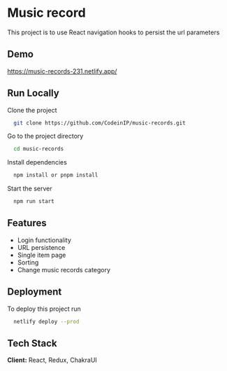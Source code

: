 
# Music record

This project is to  use React navigation hooks to persist the url parameters


## Demo

https://music-records-231.netlify.app/


## Run Locally

Clone the project

```bash
  git clone https://github.com/CodeinIP/music-records.git
```

Go to the project directory

```bash
  cd music-records
```

Install dependencies

```bash
  npm install or pnpm install
```

Start the server

```bash
  npm run start
```


## Features

- Login functionality
- URL persistence
- Single item page
- Sorting
- Change music records category


## Deployment

To deploy this project run

```bash
  netlify deploy --prod
```


## Tech Stack

**Client:** React, Redux, ChakraUI




